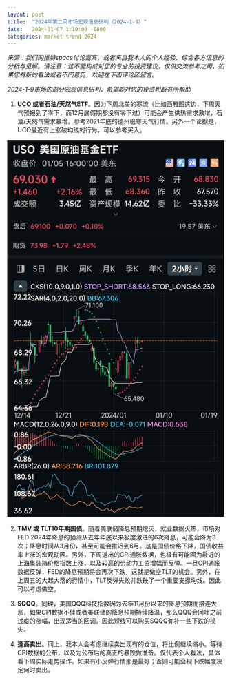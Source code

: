 ```yaml
---
layout: post
title:  "2024年第二周市场宏观信息研判（2024-1-9）"
date:   2024-01-07 1:19:00 -0800
categories: market trend 2024
---
```


*来源：我们的推特space讨论嘉宾，或者来自我本人的个人经验、综合各方信息的分析与见解。请注意：这不能构成对您的专业的投资建议，仅供交流参考之用。如果您有新的看法或者不同意见，欢迎在下面评论区留言。*

*2024-1-9市场的部分宏观信息研判，希望能对您的投资判断有所帮助*

1. **UCO 或者石油/天然气ETF**。因为下周北美的寒流（比如西雅图这边，下周天气预报到了零下，而12月底假期都没有零下过）可能会产生供热需求激增，石油/天然气需求暴增。参考2021年底的德州极寒天气行情。另外一个论据是，UCO最近有上涨破均线的行为。可以参考买入。

![USO k线图](/img/2024-01-06/USO.jpg)

2. **TMV 或 TLT10年期国债**。随着美联储降息预期熄灭，就业数据火热，市场对FED 2024年降息的预测从去年年底以来极度激进的6次降息，可能会降为3次；降息时间从3月份，甚至可能会推迟到6月。这是国债价格下降，国债收益率上涨的宏观动因。另外，下周退出的CPI通胀数据，也极有可能因为最近的上海集装箱价格指数上涨，以及较高的劳动力工资增幅而反弹。一旦CPI通胀数据反弹，FED的降息预期将会再次下跌，这就是做空TLT的机会。另外，在上周五的大起大落的行情中，TLT反弹失败并跌破了一个重要支撑均线。因此可以考虑做空。

3. **SQQQ**。同理，美国QQQ科技指数因为去年11月份以来的降息预期而接连大涨，如果CPI数据不佳或者美联储的降息预期持续降温，那么QQQ会回吐之前过度的涨幅，出现适当的回调。因此短线可以购买SQQQ弥补一些下跌的损失。

4. **逢高卖出**。同上，我本人会考虑继续卖出现有的仓位，将比例继续缩小。等待CPI数据的公布，以及为公布后的真正的暴跌做准备。仅代表个人看法，具体看下周实际走势操作。如果有小反弹行情那是最好；否则可能会视下跌幅度决定何时卖出。
